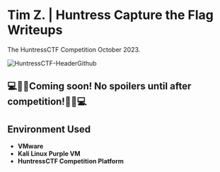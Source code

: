 <h1>Tim Z. | Huntress Capture the Flag Writeups  </h1>
The HuntressCTF Competition October 2023.

![HuntressCTF-HeaderGithub](https://github.com/ZtheAPT/HuntressCTF-Writeups/assets/145877472/c09d6549-7308-4bf5-95fc-eadc1af0a00f)


<h2>💻🕵️‍♂️Coming soon! No spoilers until after competition!🕵️‍♂️💻</h2>




<h2>Environment Used</h2>

- <b>VMware</b>
- <b>Kali Linux Purple VM</b>
- <b>HuntressCTF Competition Platform</b>

[HuntressCTF]: https://huntress.ctf.games/



